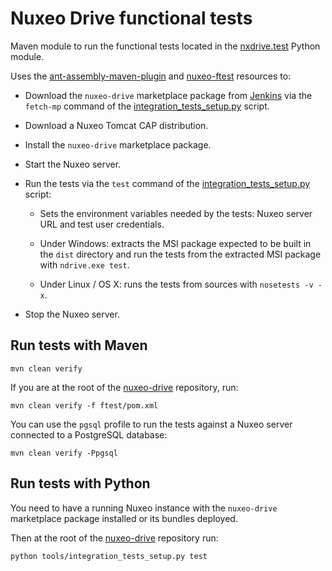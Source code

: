 # Nuxeo Drive functional tests

Maven module to run the functional tests located in the [nxdrive.test](https://github.com/nuxeo/nuxeo-drive/tree/master/nuxeo-drive-client/nxdrive/tests) Python module.

Uses the [ant-assembly-maven-plugin](https://github.com/nuxeo/ant-assembly-maven-plugin/) and [nuxeo-ftest](https://github.com/nuxeo/tools-nuxeo-ftest) resources to:

- Download the `nuxeo-drive` marketplace package from [Jenkins](http://qa.nuxeo.org/jenkins/view/Drive/) via the ``fetch-mp`` command of the [integration\_tests\_setup.py](https://github.com/nuxeo/nuxeo-drive/blob/master/tools/integration_tests_setup.py) script.

- Download a Nuxeo Tomcat CAP distribution.

- Install the `nuxeo-drive` marketplace package.

- Start the Nuxeo server.

- Run the tests via the ``test`` command of the [integration\_tests\_setup.py](https://github.com/nuxeo/nuxeo-drive/blob/master/tools/integration_tests_setup.py) script:

  - Sets the environment variables needed by the tests: Nuxeo server URL and test user credentials.

  - Under Windows: extracts the MSI package expected to be built in the `dist` directory and run the tests from the extracted MSI package with `ndrive.exe test`.

  - Under Linux / OS X: runs the tests from sources with `nosetests -v -x`.

- Stop the Nuxeo server.

## Run tests with Maven

    mvn clean verify
    
If you are at the root of the [nuxeo-drive](https://github.com/nuxeo/nuxeo-drive/) repository, run:

    mvn clean verify -f ftest/pom.xml

You can use the `pgsql` profile to run the tests against a Nuxeo server connected to a PostgreSQL database:

    mvn clean verify -Ppgsql

## Run tests with Python

You need to have a running Nuxeo instance with the `nuxeo-drive` marketplace package installed or its bundles deployed.

Then at the root of the [nuxeo-drive](https://github.com/nuxeo/nuxeo-drive/) repository run:

    python tools/integration_tests_setup.py test
